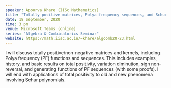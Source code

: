 ```yaml
---
speaker: Apoorva Khare (IISc Mathematics)
title: "Totally positive matrices, Polya frequency sequences, and Schur polynomials (Joint with APRG Seminar)"
date: 18 September, 2020
time: 3 pm
venue: Microsoft Teams (online)
series: "Algebra & Combinatorics Seminar"
website: https://math.iisc.ac.in/~khare/algcomb20-23.html
---
```


I will discuss totally positive/non-negative matrices and kernels, including
Polya frequency (PF) functions and sequences. This includes examples, history,
and basic results on total positivity, variation diminution, sign non-reversal,
and generating functions of PF sequences (with some proofs). I will end with
applications of total positivity to old and new phenomena involving Schur polynomials.
